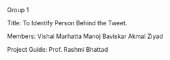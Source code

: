 Group 1

Title:
To Identify Person Behind the Tweet.

Members:
Vishal Marhatta 
Manoj Baviskar
Akmal Ziyad

Project Guide:
Prof. Rashmi Bhattad
